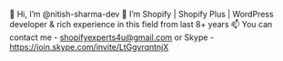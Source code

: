 👋 Hi, I’m @nitish-sharma-dev
👀 I’m Shopify | Shopify Plus | WordPress developer & rich experience in this field from last 8+ years 
📫 You can contact me - shopifyexperts4u@gmail.com or Skype - https://join.skype.com/invite/LtGgyrqntnjX


<!---
nitish-sharma-dev/nitish-sharma-dev is a ✨ special ✨ repository because its `README.md` (this file) appears on your GitHub profile.
You can click the Preview link to take a look at your changes.
--->
